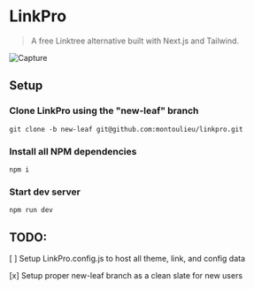 # LinkPro

> A free Linktree alternative built with Next.js and Tailwind.


![Capture](https://user-images.githubusercontent.com/49172946/187119308-548aacf0-7cd6-4d77-b3df-eca2daa7a3cd.PNG)




## Setup
### Clone LinkPro using the "new-leaf" branch
`git clone -b new-leaf git@github.com:montoulieu/linkpro.git`

### Install all NPM dependencies
`npm i` 

### Start dev server
`npm run dev`

## TODO:

[ ] Setup LinkPro.config.js to host all theme, link, and config data

[x] Setup proper new-leaf branch as a clean slate for new users
